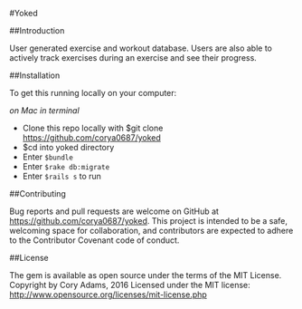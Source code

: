 #Yoked

##Introduction

User generated exercise and workout database. Users are also able to actively track exercises during an exercise and see their progress.

##Installation

To get this running locally on your computer:

*on Mac in terminal*
- Clone this repo locally with $git clone https://github.com/corya0687/yoked
- $cd into yoked directory
- Enter `$bundle`
- Enter `$rake db:migrate`
- Enter `$rails s` to run


##Contributing

Bug reports and pull requests are welcome on GitHub at https://github.com/corya0687/yoked. This project is intended to be a safe, welcoming space for collaboration, and contributors are expected to adhere to the Contributor Covenant code of conduct.


##License

The gem is available as open source under the terms of the MIT License. Copyright by Cory Adams, 2016 Licensed under the MIT license: http://www.opensource.org/licenses/mit-license.php
